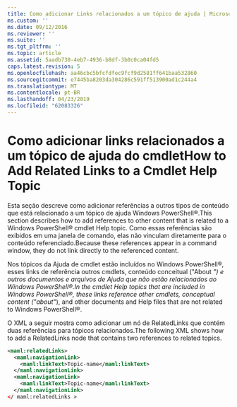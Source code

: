 ```yaml
---
title: Como adicionar Links relacionados a um tópico de ajuda | Microsoft Docs
ms.custom: ''
ms.date: 09/12/2016
ms.reviewer: ''
ms.suite: ''
ms.tgt_pltfrm: ''
ms.topic: article
ms.assetid: 5aadb730-4eb7-4936-b8df-3b0c0ca04fd5
caps.latest.revision: 5
ms.openlocfilehash: aa46cbc5bfcfdfec9fcf9d2581ff641baa532860
ms.sourcegitcommit: e7445ba8203da304286c591ff513900ad1c244a4
ms.translationtype: MT
ms.contentlocale: pt-BR
ms.lasthandoff: 04/23/2019
ms.locfileid: "62083326"
---
```

# <a name="how-to-add-related-links-to-a-cmdlet-help-topic"></a><span data-ttu-id="950a6-102">Como adicionar links relacionados a um tópico de ajuda do cmdlet</span><span class="sxs-lookup"><span data-stu-id="950a6-102">How to Add Related Links to a Cmdlet Help Topic</span></span>

<span data-ttu-id="950a6-103">Esta seção descreve como adicionar referências a outros tipos de conteúdo que está relacionado a um tópico de ajuda Windows PowerShell®.</span><span class="sxs-lookup"><span data-stu-id="950a6-103">This section describes how to add references to other content that is related to a Windows PowerShell® cmdlet Help topic.</span></span> <span data-ttu-id="950a6-104">Como essas referências são exibidos em uma janela de comando, elas não vinculam diretamente para o conteúdo referenciado.</span><span class="sxs-lookup"><span data-stu-id="950a6-104">Because these references appear in a command window, they do not link directly to the referenced content.</span></span>

<span data-ttu-id="950a6-105">Nos tópicos da Ajuda de cmdlet estão incluídos no Windows PowerShell®, esses links de referência outros cmdlets, conteúdo conceitual ("About _") e outros documentos e arquivos de Ajuda que não estão relacionados ao Windows PowerShell®.</span><span class="sxs-lookup"><span data-stu-id="950a6-105">In the cmdlet Help topics that are included in Windows PowerShell®, these links reference other cmdlets, conceptual content ("about_"), and other documents and Help files that are not related to Windows PowerShell®.</span></span>

<span data-ttu-id="950a6-106">O XML a seguir mostra como adicionar um nó de RelatedLinks que contém duas referências para tópicos relacionados.</span><span class="sxs-lookup"><span data-stu-id="950a6-106">The following XML shows how to add a RelatedLinks node that contains two references to related topics.</span></span>

```xml
<maml:relatedLinks>
  <maml:navigationLink>
    <maml:linkText>Topic-name</maml:linkText>
  </maml:navigationLink>
  <maml:navigationLink>
    <maml:linkText>Topic-name</maml:linkText>
  </maml:navigationLink>
</ maml:relatedLinks >
```



